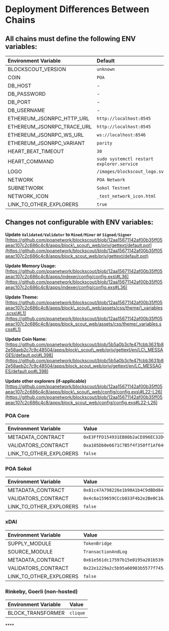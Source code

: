 # Deployment Differences Between Chains

## All chains must define the following ENV variables:

| Environment Variable | Default |
| :--- | :--- |
| BLOCKSCOUT\_VERSION | `unknown` |
| COIN | `POA` |
| DB\_HOST | - |
| DB\_PASSWORD | - |
| DB\_PORT | - |
| DB\_USERNAME | - |
| ETHEREUM\_JSONRPC\_HTTP\_URL | `http://localhost:8545` |
| ETHEREUM\_JSONRPC\_TRACE\_URL | `http://localhost:8545` |
| ETHEREUM\_JSONRPC\_WS\_URL | `ws://localhost:8546` |
| ETHEREUM\_JSONRPC\_VARIANT | `parity` |
| HEART\_BEAT\_TIMEOUT | `30` |
| HEART\_COMMAND | `sudo systemctl restart explorer.service` |
| LOGO | `/images/blockscout_logo.svg` |
| NETWORK | `POA Network` |
| SUBNETWORK | `Sokol Testnet` |
| NETWORK\_ICON | `_test_network_icon.html` |
| LINK\_TO\_OTHER\_EXPLORERS | `true` |

## Changes not configurable with ENV variables:

**Update `Validated/Validator` to `Mined/Miner` or `Signed/Signer`** [https://github.com/poanetwork/blockscout/blob/12aa15671142af00b35ff05aeac107c2c686c4c8/apps/block\_scout\_web/priv/gettext/default.pot](https://github.com/poanetwork/blockscout/blob/12aa15671142af00b35ff05aeac107c2c686c4c8/apps/block_scout_web/priv/gettext/default.pot)

**Update Memory Usage:** [https://github.com/poanetwork/blockscout/blob/12aa15671142af00b35ff05aeac107c2c686c4c8/apps/indexer/config/config.exs\#L36](https://github.com/poanetwork/blockscout/blob/12aa15671142af00b35ff05aeac107c2c686c4c8/apps/indexer/config/config.exs#L36)

**Update Theme:** [https://github.com/poanetwork/blockscout/blob/12aa15671142af00b35ff05aeac107c2c686c4c8/apps/block\_scout\_web/assets/css/theme/\_variables.scss\#L1](https://github.com/poanetwork/blockscout/blob/12aa15671142af00b35ff05aeac107c2c686c4c8/apps/block_scout_web/assets/css/theme/_variables.scss#L1)

**Update Coin Name:** [https://github.com/poanetwork/blockscout/blob/5b5a0b3cfe47fcbb3631b82e58aeb2c7c9c48504/apps/block\_scout\_web/priv/gettext/en/LC\_MESSAGES/default.po\#L398](https://github.com/poanetwork/blockscout/blob/5b5a0b3cfe47fcbb3631b82e58aeb2c7c9c48504/apps/block_scout_web/priv/gettext/en/LC_MESSAGES/default.po#L398)

**Update other explorers \(if-applicable\)** [https://github.com/poanetwork/blockscout/blob/12aa15671142af00b35ff05aeac107c2c686c4c8/apps/block\_scout\_web/config/config.exs\#L22-L26](https://github.com/poanetwork/blockscout/blob/12aa15671142af00b35ff05aeac107c2c686c4c8/apps/block_scout_web/config/config.exs#L22-L26)

### POA Core

| Environment Variable | Value |
| :--- | :--- |
| METADATA\_CONTRACT | `0xE3FfFD154931EB80b2aCE096EC32D6df23661203` |
| VALIDATORS\_CONTRACT | `0xa105Db0e6671C7B5f4f350ff1Af6460E6C696e71` |
| LINK\_TO\_OTHER\_EXPLORERS | `false` |

### POA Sokol

| Environment Variable | Value |
| :--- | :--- |
| METADATA\_CONTRACT | `0x81c47A798226e1b90A1b4C9dBDd844033B528D06` |
| VALIDATORS\_CONTRACT | `0x4c6a159659CCcb033F4b2e2Be0C16ACC62b89DDB` |
| LINK\_TO\_OTHER\_EXPLORERS | `false` |

### xDAI

| Environment Variable | Value |
| :--- | :--- |
| SUPPLY\_MODULE | `TokenBridge` |
| SOURCE\_MODULE | `TransactionAndLog` |
| METADATA\_CONTRACT | `0x61e561dc17597b15e0195a201b539ee7b9add3ff` |
| VALIDATORS\_CONTRACT | `0x22e1229a2c5b95a60983b5577f745a603284f535` |
| LINK\_TO\_OTHER\_EXPLORERS | `false` |

### Rinkeby, Goerli \(non-hosted\)

| Environment Variable | Value |
| :--- | :--- |
| BLOCK\_TRANSFORMER | `clique` |

\*\*\*\*



### 

### 

